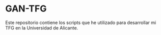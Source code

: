 # GAN-TFG
Este repositorio contiene los scripts que he utilizado para desarrollar mi TFG en la Universidad de Alicante.
